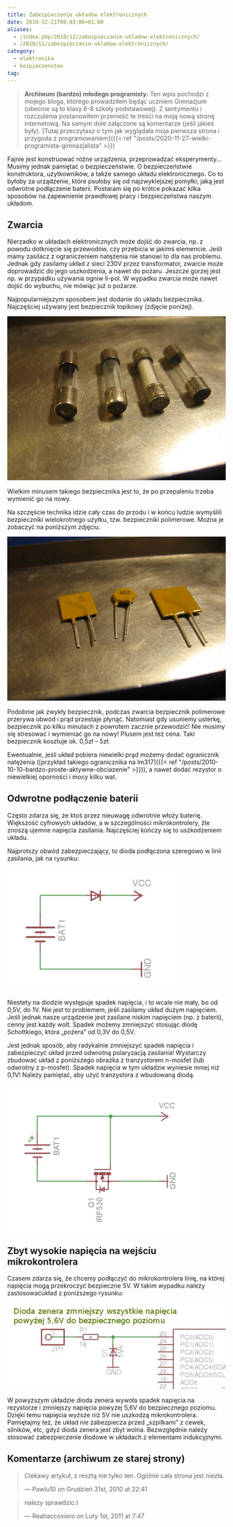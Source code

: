 ```yaml
---
title: Zabezpieczenie układów elektronicznych
date: 2010-12-21T00:03:06+01:00
aliases:
  - /index.php/2010/12/zabezpieczanie-ukladow-elektronicznych/
  - /2010/12/zabezpieczanie-ukladow-elektronicznych/
category:
  - elektronika
  - bezpieczenstwo
tag:
---
```


> **Archiwum (bardzo) młodego programisty.** Ten wpis pochodzi z mojego bloga, którego prowadziłem będąc uczniem Gimnazjum (obecnie są to klasy 6-8 szkoły podstawowej). Z sentymentu i rozczulenia postanowiłem przenieść te treści na moją nową stronę internetową. Na samym dole załączone są komentarze (jeśli jakieś były). [Tutaj przeczytasz o tym jak wyglądała moja pierwsza strona i przygoda z programowaniem]({{< ref "/posts/2020-11-27-wielki-programista-gimnazjalista" >}})
> 

Fajnie jest konstruować różne urządzenia, przeprowadzać eksperymenty… Musimy jednak pamiętać o bezpieczeństwie. O bezpieczeństwie konstruktora, użytkowników, a także samego układu elektronicznego. Co to byłoby za urządzenie, które psułoby się od najzwyklejszej pomyłki, jaką jest odwrotne podłączenie baterii. Postaram się po krótce pokazać kilka sposobów na zapewnienie prawdłowej pracy i bezpieczeństwa naszym układom.

## Zwarcia

Nierzadko w układach elektronicznych może dojść do zwarcia, np. z powodu dotknięcie się przewodów, czy przebicia w jakimś elemencie. Jeśli mamy zasilacz z ograniczeniem natężenia nie stanowi to dla nas problemu. Jednak gdy zasilamy układ z sieci 230V przez transformator, zwarcie może doprowadzić do jego uszkodzenia, a nawet do pożaru. Jeszcze gorzej jest np. w przypadku używania ogniw li-pol. W wypadku zwarcia może nawet dojść do wybuchu, nie mówiąc już o pożarze.

Najpopularniejszym sposobem jest dodanie do układu bezpiecznika. Najczęściej używany jest bezpiecznik topikowy (zdjęcie poniżej).

![Bezpieczniki topikowe](IMG_7837.jpg)

Wielkim minusem takiego bezpiecznika jest to, że po przepaleniu trzeba wymienić go na nowy.

Na szczęście technika idzie cały czas do przodu i w końcu ludzie wymyślili bezpieczniki wielokrotnego użytku, tzw. bezpieczniki polimerowe. Można je zobaczyć na poniższym zdjęciu.

![Bezpieczniki polimerowe](IMG_7839.jpg)

Podobnie jak zwykły bezpiecznik, podczas zwarcia bezpiecznik polimerowe przerywa obwód i prąd przestaje płynąć. Natomiast gdy usuniemy usterkę, bezpiecznik po kilku minutach z powrotem zacznie przewodzić! Nie musimy się stresować i wymieniać go na nowy! Plusem jest też cena. Taki bezpiecznik kosztuje ok. 0,5zł – 5zł.

Ewentualnie, jeśli układ pobiera niewielki prąd możemy dodać ogranicznik natężenia ([przykład takiego ogranicznika na lm317]({{< ref "/posts/2010-10-10-bardzo-proste-aktywne-obciazenie" >}})), a nawet dodać rezystor o niewielkiej oporności i mocy kilku wat.

## Odwrotne podłączenie baterii

Często zdarza się, że ktoś przez nieuwagę odwrotnie włoży baterię. Większość cyfrowych układów, a w szczególności mikrokontrolery, źle znoszą ujemne napięcia zasilania. Najczęściej kończy się to uszkodzeniem układu.

Najprotszy obwód zabezpieczający, to dioda podłączona szeregowo w linii zasilania, jak na rysunku:

![Najprostsze zabezpieczenie przed odwrotnym podłączeniem zasilania](zab1.jpg)

Niestety na diodzie występuje spadek napięcia, i to wcale nie mały, bo od 0,5V, do 1V. Nie jest to problemem, jeśli zasilamy układ dużym napięciem. Jeśli jednak nasze urządzenie jest zasilane niskim napięciem (np. z baterii), cenny jest każdy wolt. Spadek możemy zmniejszyć stosując diodę Schottkiego, która „pożera” od 0,3V do 0,5V.

Jest jednak sposób,  aby radykalnie zmniejszyć spadek napięcia i zabezpieczyć układ przed odwrotną polaryzacją zasilania! Wystarczy zbudować układ z poniższego obrazka z tranzystorem n-mosfet (lub odwrotny z p-mosfet). Spadek napięcia w tym układzie wyniesie mniej niż 0,1V! Należy pamiętać, aby użyć tranzystora z wbudowaną diodą.

![Zabezpieczenie przed odwrotną polaryzacją - mosfet N](zabezpieczenie_mosfet.jpg)

## Zbyt wysokie napięcia na wejściu mikrokontrolera

Czasem zdarza się, że chcemy podłączyć do mikrokontrolera linię, na której napięcia mogą przekroczyć bezpieczne 5V. W takim wypadku należy zastosowaćukład z poniższego rysunku:

![Zabezpieczenie wejścia mikrokontrolera przed napięciami większymi od 5V](zenerzab.jpg)

W powyższym układzie dioda zenera wywoła spadek napięcia na rezystorze i zmniejszy napięcia powyżej 5,6V do bezpiecznego poziomu. Dzięki temu napięcia wyższe niż 5V nie uszkodzą mikrokontrolera. Pamiętajmy też, że układ nie zabezpiecza przed „szpilkami” z cewek, silników, etc, gdyż dioda zenera jest zbyt wolna. Bezwzględnie należy stosować zabezpieczenie diodowe w układach z elementami indukcyjnymi.


## Komentarze (archiwum ze starej strony)

> Ciekawy artykuł, z resztą nie tylko ten. Ogólnie cała strona jest niezła.
> 
> — Pawlu10 on Grudzień 31st, 2010 at 22:41


> nalezy sprawdzic:)
> 
> — Reahaccoviero on Luty 1st, 2011 at 7:47